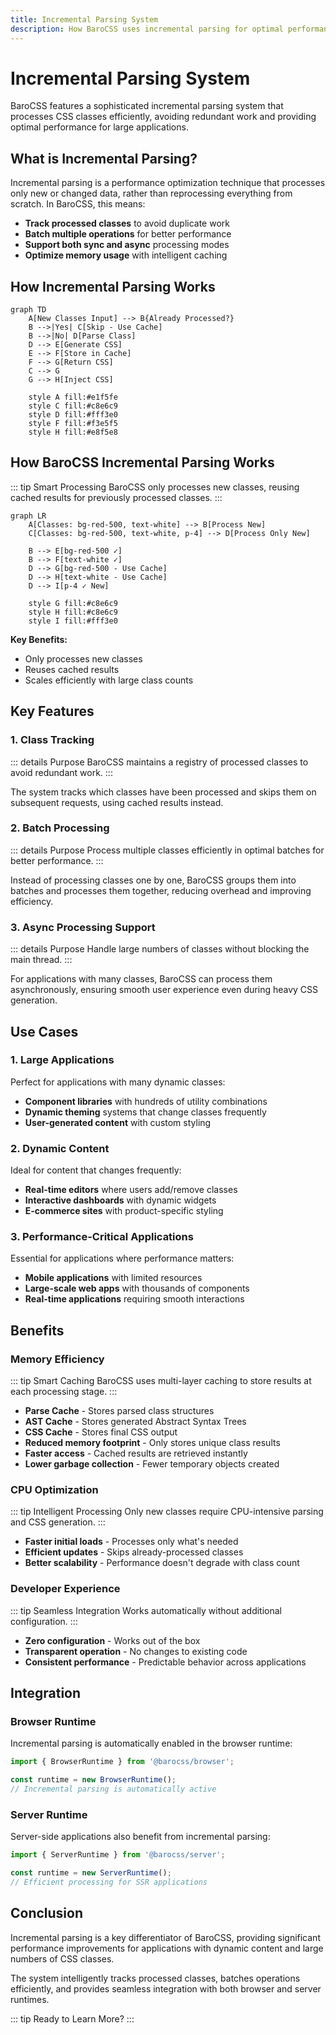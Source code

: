 ```yaml
---
title: Incremental Parsing System
description: How BaroCSS uses incremental parsing for optimal performance
---
```


# Incremental Parsing System

BaroCSS features a sophisticated incremental parsing system that processes CSS classes efficiently, avoiding redundant work and providing optimal performance for large applications.

## What is Incremental Parsing?

Incremental parsing is a performance optimization technique that processes only new or changed data, rather than reprocessing everything from scratch. In BaroCSS, this means:

- **Track processed classes** to avoid duplicate work
- **Batch multiple operations** for better performance  
- **Support both sync and async** processing modes
- **Optimize memory usage** with intelligent caching

## How Incremental Parsing Works

```mermaid
graph TD
    A[New Classes Input] --> B{Already Processed?}
    B -->|Yes| C[Skip - Use Cache]
    B -->|No| D[Parse Class]
    D --> E[Generate CSS]
    E --> F[Store in Cache]
    F --> G[Return CSS]
    C --> G
    G --> H[Inject CSS]
    
    style A fill:#e1f5fe
    style C fill:#c8e6c9
    style D fill:#fff3e0
    style F fill:#f3e5f5
    style H fill:#e8f5e8
```

## How BaroCSS Incremental Parsing Works

::: tip Smart Processing
BaroCSS only processes new classes, reusing cached results for previously processed classes.
:::

```mermaid
graph LR
    A[Classes: bg-red-500, text-white] --> B[Process New]
    C[Classes: bg-red-500, text-white, p-4] --> D[Process Only New]
    
    B --> E[bg-red-500 ✓]
    B --> F[text-white ✓]
    D --> G[bg-red-500 - Use Cache]
    D --> H[text-white - Use Cache]
    D --> I[p-4 ✓ New]
    
    style G fill:#c8e6c9
    style H fill:#c8e6c9
    style I fill:#fff3e0
```

**Key Benefits:**
- Only processes new classes
- Reuses cached results
- Scales efficiently with large class counts

## Key Features

### 1. Class Tracking

::: details Purpose
BaroCSS maintains a registry of processed classes to avoid redundant work.
:::

The system tracks which classes have been processed and skips them on subsequent requests, using cached results instead.

### 2. Batch Processing

::: details Purpose
Process multiple classes efficiently in optimal batches for better performance.
:::

Instead of processing classes one by one, BaroCSS groups them into batches and processes them together, reducing overhead and improving efficiency.

### 3. Async Processing Support

::: details Purpose
Handle large numbers of classes without blocking the main thread.
:::

For applications with many classes, BaroCSS can process them asynchronously, ensuring smooth user experience even during heavy CSS generation.

## Use Cases

### 1. Large Applications

Perfect for applications with many dynamic classes:

- **Component libraries** with hundreds of utility combinations
- **Dynamic theming** systems that change classes frequently
- **User-generated content** with custom styling

### 2. Dynamic Content

Ideal for content that changes frequently:

- **Real-time editors** where users add/remove classes
- **Interactive dashboards** with dynamic widgets
- **E-commerce sites** with product-specific styling

### 3. Performance-Critical Applications

Essential for applications where performance matters:

- **Mobile applications** with limited resources
- **Large-scale web apps** with thousands of components
- **Real-time applications** requiring smooth interactions

## Benefits

### Memory Efficiency

::: tip Smart Caching
BaroCSS uses multi-layer caching to store results at each processing stage.
:::

- **Parse Cache** - Stores parsed class structures
- **AST Cache** - Stores generated Abstract Syntax Trees  
- **CSS Cache** - Stores final CSS output
- **Reduced memory footprint** - Only stores unique class results
- **Faster access** - Cached results are retrieved instantly
- **Lower garbage collection** - Fewer temporary objects created

### CPU Optimization

::: tip Intelligent Processing
Only new classes require CPU-intensive parsing and CSS generation.
:::

- **Faster initial loads** - Processes only what's needed
- **Efficient updates** - Skips already-processed classes
- **Better scalability** - Performance doesn't degrade with class count

### Developer Experience

::: tip Seamless Integration
Works automatically without additional configuration.
:::

- **Zero configuration** - Works out of the box
- **Transparent operation** - No changes to existing code
- **Consistent performance** - Predictable behavior across applications

## Integration

### Browser Runtime

Incremental parsing is automatically enabled in the browser runtime:

```typescript
import { BrowserRuntime } from '@barocss/browser';

const runtime = new BrowserRuntime();
// Incremental parsing is automatically active
```

### Server Runtime

Server-side applications also benefit from incremental parsing:

```typescript
import { ServerRuntime } from '@barocss/server';

const runtime = new ServerRuntime();
// Efficient processing for SSR applications
```

## Conclusion

Incremental parsing is a key differentiator of BaroCSS, providing significant performance improvements for applications with dynamic content and large numbers of CSS classes.

The system intelligently tracks processed classes, batches operations efficiently, and provides seamless integration with both browser and server runtimes.

::: tip Ready to Learn More?
:::